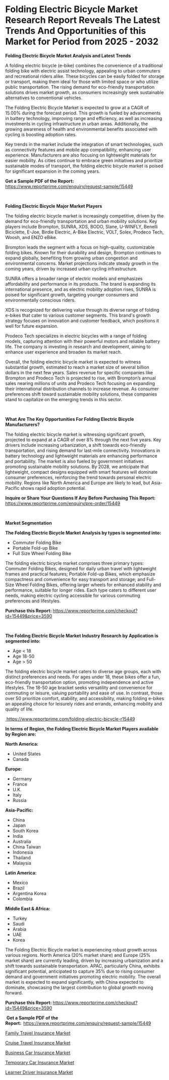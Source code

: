 <p><h1>Folding Electric Bicycle Market Research Report Reveals The Latest Trends And Opportunities of this Market for Period from 2025 - 2032</h1></p><p><strong>Folding Electric Bicycle Market Analysis and Latest Trends</strong></p>
<p><p>A folding electric bicycle (e-bike) combines the convenience of a traditional folding bike with electric assist technology, appealing to urban commuters and recreational riders alike. These bicycles can be easily folded for storage or transport, making them ideal for those with limited space or who utilize public transportation. The rising demand for eco-friendly transportation solutions drives market growth, as consumers increasingly seek sustainable alternatives to conventional vehicles.</p><p>The Folding Electric Bicycle Market is expected to grow at a CAGR of 15.00% during the forecast period. This growth is fueled by advancements in battery technology, improving range and efficiency, as well as increasing investments in cycling infrastructure in urban areas. Additionally, the growing awareness of health and environmental benefits associated with cycling is boosting adoption rates.</p><p>Key trends in the market include the integration of smart technologies, such as connectivity features and mobile app compatibility, enhancing user experience. Manufacturers are also focusing on lightweight materials for easier mobility. As cities continue to embrace green initiatives and prioritize sustainable modes of transport, the folding electric bicycle market is poised for significant expansion in the coming years.</p></p>
<p><strong>Get a Sample PDF of the Report:&nbsp;</strong> <a href="https://www.reportprime.com/enquiry/request-sample/15449?utm_campaign=115&utm_medium=2&utm_source=Github&utm_content=ia&utm_term=20032025&utm_id=folding-electric-bicycle">https://www.reportprime.com/enquiry/request-sample/15449</a></p>
<p>&nbsp;</p>
<p><strong>Folding Electric Bicycle Major Market Players</strong></p>
<p><p>The folding electric bicycle market is increasingly competitive, driven by the demand for eco-friendly transportation and urban mobility solutions. Key players include Brompton, SUNRA, XDS, BODO, Slane, U-WINFLY, Benelli Biciclette, E-Joe, Birdie Electric, A-Bike Electric, VOLT, Solex, Prodeco Tech, Woosh, and ENZO eBike.</p><p>Brompton leads the segment with a focus on high-quality, customizable folding bikes. Known for their durability and design, Brompton continues to expand globally, benefiting from growing urban congestion and environmental concerns. Market projections indicate steady growth in the coming years, driven by increased urban cycling infrastructure.</p><p>SUNRA offers a broader range of electric models and emphasizes affordability and performance in its products. The brand is expanding its international presence, and as electric mobility adoption rises, SUNRA is poised for significant growth, targeting younger consumers and environmentally conscious riders.</p><p>XDS is recognized for delivering value through its diverse range of folding e-bikes that cater to various customer segments. This brand's growth strategy focuses on innovation and customer feedback, which positions it well for future expansion.</p><p>Prodeco Tech specializes in electric bicycles with a range of folding models, capturing attention with their powerful motors and reliable battery life. The company is investing in research and development, aiming to enhance user experience and broaden its market reach.</p><p>Overall, the folding electric bicycle market is expected to witness substantial growth, estimated to reach a market size of several billion dollars in the next few years. Sales revenue for specific companies like Brompton and Prodeco Tech is projected to rise, with Brompton’s annual sales nearing millions of units and Prodeco Tech focusing on expanding their international distribution channels to increase revenue. As consumer preferences shift toward sustainable mobility solutions, these companies stand to capitalize on the emerging trends in this sector.</p></p>
<p>&nbsp;</p>
<p><strong>What Are The Key Opportunities For Folding Electric Bicycle Manufacturers?</strong></p>
<p><p>The folding electric bicycle market is witnessing significant growth, projected to expand at a CAGR of over 8% through the next five years. Key drivers include increasing urbanization, a shift towards eco-friendly transportation, and rising demand for last-mile connectivity. Innovations in battery technology and lightweight materials are enhancing performance and portability. The market is also fueled by government initiatives promoting sustainable mobility solutions. By 2028, we anticipate that lightweight, compact designs equipped with smart features will dominate consumer preferences, reinforcing the trend towards personal electric mobility. Regions like North America and Europe are likely to lead, but Asia-Pacific shows rapid adoption potential.</p></p>
<p><strong>Inquire or Share Your Questions If Any Before Purchasing This Report:</strong> <a href="https://www.reportprime.com/enquiry/pre-order/15449?utm_campaign=115&utm_medium=2&utm_source=Github&utm_content=ia&utm_term=20032025&utm_id=folding-electric-bicycle">https://www.reportprime.com/enquiry/pre-order/15449</a></p>
<p>&nbsp;</p>
<p><strong>Market Segmentation</strong></p>
<p><strong>The Folding Electric Bicycle Market Analysis by types is segmented into:</strong></p>
<p><ul><li>Commuter Folding Bike</li><li>Portable Fold-up Bike</li><li>Full Size Wheel Folding Bike</li></ul></p>
<p><p>The folding electric bicycle market comprises three primary types: Commuter Folding Bikes, designed for daily urban travel with lightweight frames and practical features; Portable Fold-up Bikes, which emphasize compactness and convenience for easy transport and storage; and Full-Size Wheel Folding Bikes, offering larger wheels for enhanced stability and performance, suitable for longer rides. Each type caters to different user needs, making electric cycling accessible for various commuting preferences and lifestyles.</p></p>
<p><strong>Purchase this Report:&nbsp;</strong><a href="https://www.reportprime.com/checkout?id=15449&price=3590&utm_campaign=115&utm_medium=2&utm_source=Github&utm_content=ia&utm_term=20032025&utm_id=folding-electric-bicycle">https://www.reportprime.com/checkout?id=15449&price=3590</a></p>
<p>&nbsp;</p>
<p><strong>The Folding Electric Bicycle Market Industry Research by Application is segmented into:</strong></p>
<p><ul><li>Age < 18</li><li>Age 18-50</li><li>Age > 50</li></ul></p>
<p><p>The folding electric bicycle market caters to diverse age groups, each with distinct preferences and needs. For ages under 18, these bikes offer a fun, eco-friendly transportation option, promoting independence and active lifestyles. The 18-50 age bracket seeks versatility and convenience for commuting or leisure, valuing portability and ease of use. In contrast, those over 50 prioritize comfort, stability, and accessibility, making folding e-bikes an appealing choice for leisurely rides and errands, enhancing mobility and quality of life.</p></p>
<p><a href="https://www.reportprime.com/folding-electric-bicycle-r15449?utm_campaign=115&utm_medium=2&utm_source=Github&utm_content=ia&utm_term=20032025&utm_id=folding-electric-bicycle">&nbsp;https://www.reportprime.com/folding-electric-bicycle-r15449</a></p>
<p><strong>In terms of Region, the Folding Electric Bicycle Market Players available by Region are:</strong></p>
<p>
    <p> <strong> North America: </strong>
        <ul>
            <li>United States</li>
            <li>Canada</li>
        </ul>
        </p> 
    <p> <strong> Europe: </strong>
        <ul>
            <li>Germany</li>
            <li>France</li>
            <li>U.K.</li>
            <li>Italy</li>
            <li>Russia</li>
        </ul>
        </p> 
    <p> <strong> Asia-Pacific: </strong>
        <ul>
            <li>China</li>
            <li>Japan</li>
            <li>South Korea</li>
            <li>India</li>
            <li>Australia</li>
            <li>China Taiwan</li>
            <li>Indonesia</li>
            <li>Thailand</li>
            <li>Malaysia</li>
        </ul>
        </p> 
    <p> <strong> Latin America: </strong>
        <ul>
            <li>Mexico</li>
            <li>Brazil</li>
            <li>Argentina Korea</li>
            <li>Colombia</li>
        </ul>
        </p> 
    <p> <strong> Middle East & Africa: </strong>
        <ul>
            <li>Turkey</li>
            <li>Saudi</li>
            <li>Arabia</li>
            <li>UAE</li>
            <li>Korea</li>
        </ul>
    </p>
    </p>
<p><p>The Folding Electric Bicycle market is experiencing robust growth across various regions. North America (20% market share) and Europe (25% market share) are currently leading, driven by increasing urbanization and a shift towards sustainable transportation. APAC, particularly China, exhibits significant potential, anticipated to capture 35% due to rising consumer demand and government initiatives promoting electric mobility. The overall market is expected to expand significantly, with China expected to dominate, showcasing the largest contribution to global growth moving forward.</p></p>
<p><strong>Purchase this Report: </strong><a href="https://www.reportprime.com/checkout?id=15449&price=3590&utm_campaign=115&utm_medium=2&utm_source=Github&utm_content=ia&utm_term=20032025&utm_id=folding-electric-bicycle">https://www.reportprime.com/checkout?id=15449&price=3590</a></p>
<p>&nbsp;<strong>Get a Sample PDF of the Report:&nbsp;&nbsp;</strong><a href="https://www.reportprime.com/enquiry/request-sample/15449?utm_campaign=115&utm_medium=2&utm_source=Github&utm_content=ia&utm_term=20032025&utm_id=folding-electric-bicycle">https://www.reportprime.com/enquiry/request-sample/15449</a></p>
<p><strong></strong></p>
<p><p><a href="https://github.com/lonanweaseh4/Market-Research-Report-List-1/blob/main/family-travel-insurance-market.md?utm_campaign=115&utm_medium=2&utm_source=Github&utm_content=ia&utm_term=20032025&utm_id=folding-electric-bicycle">Family Travel Insurance Market</a></p><p><a href="https://github.com/biandnikelrs/Market-Research-Report-List-1/blob/main/cruise-travel-insurance-market.md?utm_campaign=115&utm_medium=2&utm_source=Github&utm_content=ia&utm_term=20032025&utm_id=folding-electric-bicycle">Cruise Travel Insurance Market</a></p><p><a href="https://github.com/negrocybul4w/Market-Research-Report-List-1/blob/main/business-car-insurance-market.md?utm_campaign=115&utm_medium=2&utm_source=Github&utm_content=ia&utm_term=20032025&utm_id=folding-electric-bicycle">Business Car Insurance Market</a></p><p><a href="https://github.com/djoeamakeh/Market-Research-Report-List-1/blob/main/temporary-car-insurance-market.md?utm_campaign=115&utm_medium=2&utm_source=Github&utm_content=ia&utm_term=20032025&utm_id=folding-electric-bicycle">Temporary Car Insurance Market</a></p><p><a href="https://github.com/tigoryemm/Market-Research-Report-List-1/blob/main/learner-driver-insurance-market.md?utm_campaign=115&utm_medium=2&utm_source=Github&utm_content=ia&utm_term=20032025&utm_id=folding-electric-bicycle">Learner Driver Insurance Market</a></p></p>